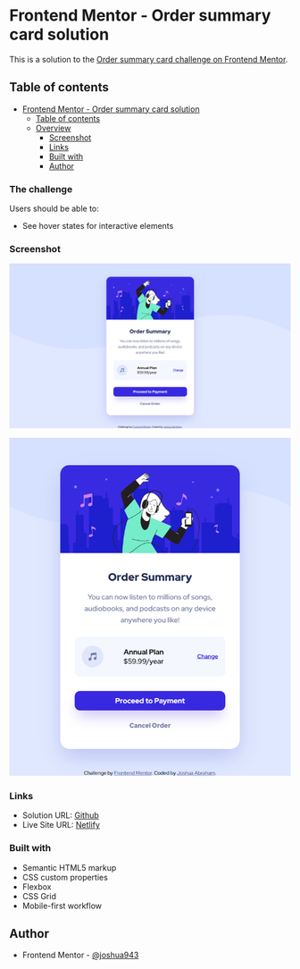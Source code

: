 # Frontend Mentor - Order summary card solution

This is a solution to the [Order summary card challenge on Frontend Mentor](https://www.frontendmentor.io/challenges/order-summary-component-QlPmajDUj).

## Table of contents

- [Frontend Mentor - Order summary card solution](#frontend-mentor---order-summary-card-solution)
  - [Table of contents](#table-of-contents)
  - [Overview](#overview)
    - [Screenshot](#screenshot)
    - [Links](#Links)
    - [Built with](#built-with)
    - [Author](#author)

### The challenge
Users should be able to:

- See hover states for interactive elements

### Screenshot

![](screenshots/screenshot-desktop.png)

![](screenshots/screenshot-mobile.png)

### Links
- Solution URL: [Github](https://your-solution-url.com)
- Live Site URL: [Netlify](https://nachoj12.github.io/Order-summary-component/)
### Built with

- Semantic HTML5 markup
- CSS custom properties
- Flexbox
- CSS Grid
- Mobile-first workflow
## Author
- Frontend Mentor - [@joshua943](https://www.frontendmentor.io/profile/joshua943)
